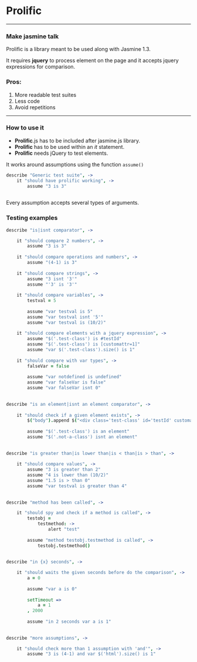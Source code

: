 # Prolific
---

### Make jasmine talk

Prolific is a library meant to be used along with Jasmine 1.3.

It requires **jquery** to process element on the page and it accepts jquery expressions for comparison.

### Pros:
1. More readable test suites
2. Less code
3. Avoid repetitions

---
### How to use it

- **Prolific**.js has to be included after jasmine.js library.
- **Prolific** has to be used within an *it* statement.
- **Prolific** needs jQuery to test elements.

It works around assumptions using the function ```assume()```

```coffeescript
describe "Generic test suite", ->
    it "should have prolific working", ->
        assume "3 is 3"
        
```

Every assumption accepts several types of arguments.


### Testing examples
```coffeescript
describe "is|isnt comparator", ->

    it "should compare 2 numbers", ->
        assume "3 is 3"
        
    it "should compare operations and numbers", ->
        assume "(4-1) is 3"
        
    it "should compare strings", ->
        assume "3 isnt '3'"
        assume "'3' is '3'"
        
    it "should compare variables", ->
        testval = 5
        
        assume "var testval is 5"
        assume "var testval isnt '5'"
        assume "var testval is (10/2)"
        
    it "should compare elements with a jquery expression", ->
        assume "$('.test-class') is #testId"
        assume "$('.test-class') is [customattr=1]"
        assume "var $('.test-class').size() is 1"
    
    it "should compare with var types", ->
        falseVar = false
        
        assume "var notdefined is undefined"
        assume "var falseVar is false"
        assume "var falseVar isnt 0"
        
        
describe "is an element|isnt an element comparator", ->
    
    it "should check if a given element exists", ->
        $("body").append $("<div class='test-class' id='testId' customattr='1'></div>")
        
        assume "$('.test-class') is an element"
        assume "$('.not-a-class') isnt an element"
        
        
describe "is greater than|is lower than|is < than|is > than", ->
    
    it "should compare values", ->
        assume "3 is greater than 2"
        assume "4 is lower than (10/2)"
        assume "1.5 is > than 0"
        assume "var testval is greater than 4"
        
        
describe "method has been called", ->

    it "should spy and check if a method is called", ->
        testobj = 
            testmethod: ->
                alert "test"
                
        assume "method testobj.testmethod is called", ->
            testobj.testmethod()
            
            
describe "in {x} seconds", ->

    it "should waits the given seconds before do the comparison", ->
        a = 0
        
        assume "var a is 0"
        
        setTimeout =>
            a = 1
        , 2000
        
        assume "in 2 seconds var a is 1"
        
        
describe "more assumptions", ->

    it "should check more than 1 assumption with 'and'", ->
        assume "3 is (4-1) and var $('html').size() is 1"
        
    
```